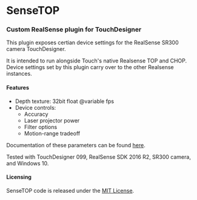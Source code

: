 # SenseTOP
### Custom RealSense plugin for TouchDesigner

This plugin exposes certian device settings for the RealSense SR300 camera TouchDesigner. 

It is intended to run alongside Touch's native Realsense TOP and CHOP. Device settings set by this plugin carry over to the other Realsense instances. 

#### Features
* Depth texture: 32bit float @variable fps
* Device controls: 
   * Accuracy
   * Laser projector power
   * Filter options
   * Motion-range tradeoff

Documentation of these parameters can be found [here](https://software.intel.com/sites/landingpage/realsense/camera-sdk/v1.1/documentation/html/index.html?member_functions_f200_and_sr300_device_pxccapture.html).

Tested with TouchDesigner 099, RealSense SDK 2016 R2, SR300 camera, and Windows 10.  

#### Licensing
SenseTOP code is released under the [MIT License](https://github.com/kamindustries/SenseTOP/blob/master/LICENSE).